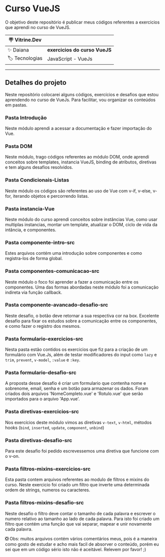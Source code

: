 # Curso VueJS

O objetivo deste repositório é publicar meus códigos referentes a exercicios que aprendi no curso de VueJS.

| :placard: Vitrine.Dev |     |
| -------------  | --- |
| :sparkles: Daiana        | **exercicios do curso VueJS**
| :label: Tecnologias | JavaScript -  VueJs

---

## Detalhes do projeto

Neste repositório colocarei alguns códigos, exercícios e desafios que estou aprendendo no curso de VueJs. Para facilitar, vou organizar os conteúdos em pastas.

### Pasta Introdução
Neste módulo aprendi a acessar a documentação e fazer importação do Vue.

### Pasta DOM
Neste módulo, trago códigos referentes ao módulo DOM, onde aprendi conceitos sobre templates, instancia VueJS, binding de atributos, diretivas e tem alguns desafios resolvidos.

### Pasta Condicionais-Listas
Neste módulo os códigos são referentes ao uso de Vue com v-if, v-else, v-for, iterando objetos e percorrendo listas.

### Pasta instancia-Vue
Neste módulo do curso aprendi conceitos sobre instâncias Vue, como usar multiplas instancias, montar um template, atualizar o DOM, ciclo de vida da intância, e componentes.

### Pasta componente-intro-src
Estes arquivos contém uma introdução sobre componentes e como registra-los de forma global.

### Pasta componentes-comunicacao-src
Neste módulo o foco foi aprender a fazer a comunicação entre os componentes. Uma das formas abordadas neste módulo foi a comunicação indireta via 
função callback.

### Pasta componente-avancado-desafio-src
Neste desafio, o botão deve retornar a sua respectiva cor na box. Excelente desafio para fixar os estudos sobre a comunicação entre os componentes, e como fazer o registro dos mesmos.

### Pasta formulario-exercicios-src
Nesta pasta estão contidos os exercicios que fiz para a criação de um formulário com Vue.Js, além de testar modificadores do input como <code>lazy</code> e <code>trim</code>, <code>prevent</code>, <code>v-model</code>, <code>:value</code> e <code>:key</code>.

### Pasta formulario-desafio-src
A proposta desse desafio é criar um formulario que contenha nome e sobrenome, email, senha e um botão para armazenar os dados. Foram criados dois arquivos 'NomeCompleto.vue' e 'Rotulo.vue' que serão importados para o arquivo 'App.vue'.

### Pasta diretivas-exercicios-src
Nos exercícios deste módulo vimos as diretivas <code>v-text</code>, <code>v-html</code>, métodos hooks (<code>bind</code>, <code>inserted</code>, <code>update</code>, <code>component</code>, <code>unbind</code>)

### Pasta diretivas-desafio-src
Para este desafio foi pedido escrevessemos uma diretiva que funcione com o v-on. 

### Pasta filtros-mixins-exercicios-src
Esta pasta contem arquivos referentes ao modulo de filtros e mixins do curso. Neste exercicio foi criado um filtro que inverte
uma determinada ordem de strings, numeros ou caracteres.

### Pasta filtros-mixins-desafio-src
Neste desafio o filtro deve contar o tamanho de cada palavra e escrever o numero relativo ao tamanho ao lado de cada palavra. Para isto foi criado um filtro que contém uma função que vai separar, mapear e unir novamente cada palavra.


❎ Obs: muitos arquivos contém vários comentários meus, pois é a maneira como gosto de estudar e acho mais facil de absorver o conteúdo, porém eu sei que em um código sério isto não é aceitável. Relevem por favor! ;)




